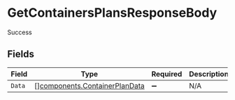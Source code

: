 # GetContainersPlansResponseBody

Success


## Fields

| Field                                                                          | Type                                                                           | Required                                                                       | Description                                                                    |
| ------------------------------------------------------------------------------ | ------------------------------------------------------------------------------ | ------------------------------------------------------------------------------ | ------------------------------------------------------------------------------ |
| `Data`                                                                         | [][components.ContainerPlanData](../../models/components/containerplandata.md) | :heavy_minus_sign:                                                             | N/A                                                                            |